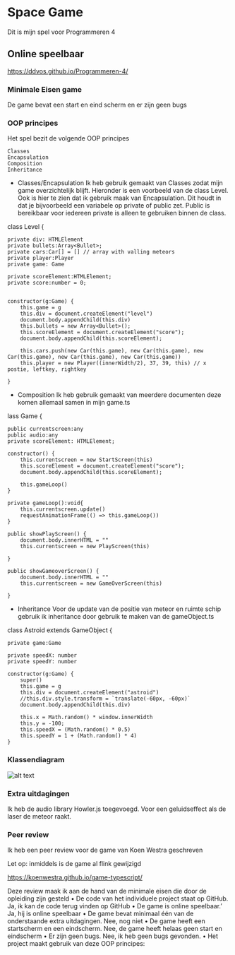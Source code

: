 # Space Game

Dit is mijn spel voor Programmeren 4

## Online speelbaar

https://ddvos.github.io/Programmeren-4/

### Minimale Eisen game 

De game bevat een start en eind scherm en er zijn geen bugs


### OOP principes

Het spel bezit de volgende OOP principes

```
Classes
Encapsulation
Composition
Inheritance
```



* Classes/Encapsulation
Ik heb gebruik gemaakt van Classes zodat mijn game overzichtelijk blijft. Hieronder is een voorbeeld van de class Level. Ook is hier te zien dat ik gebruik maak van Encapsulation. Dit houdt in dat je bijvoorbeeld een variabele op private of public zet. Public is bereikbaar voor iedereen private is alleen te gebruiken binnen de class. 

class Level {
    
    private div: HTMLElement
    private bullets:Array<Bullet>;
    private cars:Car[] = [] // array with valling meteors
    private player:Player
    private game: Game

    private scoreElement:HTMLElement;
    private score:number = 0;

    
    constructor(g:Game) {
        this.game = g    
        this.div = document.createElement("level")
        document.body.appendChild(this.div)
        this.bullets = new Array<Bullet>();
        this.scoreElement = document.createElement("score");
        document.body.appendChild(this.scoreElement);
        
        this.cars.push(new Car(this.game), new Car(this.game), new Car(this.game), new Car(this.game), new Car(this.game))
        this.player = new Player((innerWidth/2), 37, 39, this) // x postie, leftkey, rightkey
       
    }


* Composition
Ik heb gebruik gemaakt van meerdere documenten deze komen allemaal samen in mijn game.ts

 lass Game {
    
    public currentscreen:any
    public audio:any
    private scoreElement: HTMLElement;

    constructor() {
        this.currentscreen = new StartScreen(this)
        this.scoreElement = document.createElement("score");
        document.body.appendChild(this.scoreElement);
   
        this.gameLoop()        
    }
    
    private gameLoop():void{
        this.currentscreen.update()   
        requestAnimationFrame(() => this.gameLoop())
    }

    public showPlayScreen() {
        document.body.innerHTML = ""
        this.currentscreen = new PlayScreen(this)
        
    }

    public showGameoverScreen() {
        document.body.innerHTML = ""
        this.currentscreen = new GameOverScreen(this)
     
    }

* Inheritance 
Voor de update van de positie van meteor en ruimte schip gebruik ik inheritance door gebruik te maken van de gameObject.ts

class Astroid extends GameObject {
    
    private game:Game
    
    private speedX: number
    private speedY: number
    
    constructor(g:Game) {
        super()
        this.game = g
        this.div = document.createElement("astroid")
        //this.div.style.transform = `translate(-60px, -60px)`
        document.body.appendChild(this.div)
                
        this.x = Math.random() * window.innerWidth
        this.y = -100;
        this.speedX = (Math.random() * 0.5)
        this.speedY = 1 + (Math.random() * 4)
    }
 

### Klassendiagram

![alt text](https://stud.hosted.hr.nl/0931703/wp-content/uploads/2018/06/DBMS-ER-Diagram.png)
 

### Extra uitdagingen

Ik heb de audio library  Howler.js toegevoegd. Voor een geluidseffect als de laser de meteor raakt.


### Peer review

Ik heb een peer review voor de game van Koen Westra geschreven

Let op: inmiddels is de game al flink gewijzigd 

https://koenwestra.github.io/game-typescript/

 Deze review maak ik aan de hand van de minimale eisen die door de opleiding zijn gesteld
• De code van het individuele project staat op GitHub.
	Ja, ik kan de code terug vinden op GitHub
• De game is online speelbaar.’
	Ja, hij is online speelbaar
• De game bevat minimaal één van de onderstaande extra uitdagingen.
       Nee, nog niet
• De game heeft een startscherm en een eindscherm.
       Nee, de game heeft helaas geen start en eindscherm
• Er zijn geen bugs.
       Nee, ik heb geen bugs gevonden.
• Het project maakt gebruik van deze OOP principes:

